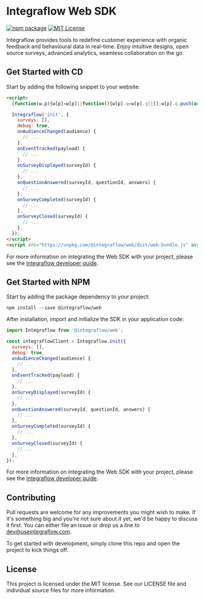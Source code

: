 # Integraflow Web SDK

[![npm package](https://img.shields.io/npm/v/@integraflow/web?style=flat-square)](https://www.npmjs.com/package/@integraflow/web)
[![MIT License](https://img.shields.io/badge/License-MIT-red.svg?style=flat-square)](https://opensource.org/licenses/MIT)

Integraflow provides tools to redefine customer experience with organic feedback and behavioural data in real-time. Enjoy intuitive designs, open source surveys, advanced analytics, seamless collaboration on the go.

## Get Started with CD

Start by adding the following snippet to your website:

```html
<script>
  (function(w,p){w[p]=w[p]||function(){w[p].q=w[p].q||[];w[p].q.push(arguments)}})(window,"Integraflow");

  Integraflow('init', {
    surveys: [],
    debug: true,
    onAudienceChanged(audience) {
      // ...
    },
    onEventTracked(payload) {
      // ...
    },
    onSurveyDisplayed(surveyId) {
      // ...
    },
    onQuestionAnswered(surveyId, questionId, answers) {
      // ...
    },
    onSurveyCompleted(surveyId) {
      // ...
    },
    onSurveyClosed(surveyId) {
      // ...
    },
  });
</script>
<script src="https://unpkg.com/@integraflow/web/dist/web-bundle.js" async></script>
```

For more information on integrating the Web SDK with your project, please see the [Integraflow developer guide](https://docs.useintegraflow.com).

## Get Started with NPM

Start by adding the package dependency to your project:

```
npm install --save @integraflow/web
```

After installation, import and initialize the SDK in your application code:

```javascript
import Integraflow from '@integraflow/web';

const integraflowClient = Integraflow.init({
  surveys: [],
  debug: true,
  onAudienceChanged(audience) {
    // ...
  },
  onEventTracked(payload) {
    // ...
  },
  onSurveyDisplayed(surveyId) {
    // ...
  },
  onQuestionAnswered(surveyId, questionId, answers) {
    // ...
  },
  onSurveyCompleted(surveyId) {
    // ...
  },
  onSurveyClosed(surveyId) {
    // ...
  },
});
```

For more information on integrating the Web SDK with your project, please see the [Integraflow developer guide](https://docs.useintegraflow.com).

## Contributing

Pull requests are welcome for any improvements you might wish to make. If it's something big and you're not sure about it yet, we'd be happy to discuss it first. You can either file an issue or drop us a line to [dev@useintegraflow.com](mailto:dev@useintegraflow.com).

To get started with development, simply clone this repo and open the project to kick things off.

## License

This project is licensed under the MIT license. See our LICENSE file and individual source files for more information.
